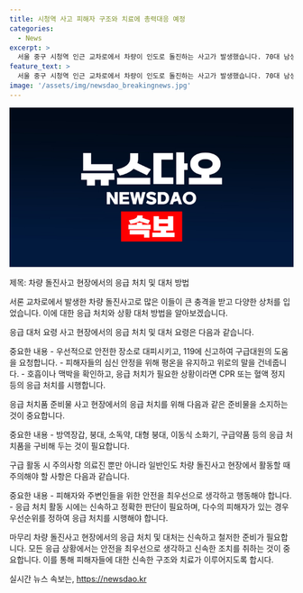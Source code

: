 ```yaml
---
title: 시청역 사고 피해자 구조와 치료에 총력대응 예정
categories:
  - News
excerpt: >
  서울 중구 시청역 인근 교차로에서 차량이 인도로 돌진하는 사고가 발생했습니다. 70대 남성 운전자가 운전 중에 갑자기 사고를 일으켜, 현재까지 사망 6명, 심정지 3명, 중상 1명, 경상 3명의 피해가 발생했습니다. 윤석열 대통령은 긴급지시를 내려 피해자의 구조와 치료에 최선을 다하도록 지시했습니다. 사고현장에는 119구급대와 경찰 등이 출동하여 수습 작업을 하고 있습니다.
feature_text: >
  서울 중구 시청역 인근 교차로에서 차량이 인도로 돌진하는 사고가 발생했습니다. 70대 남성 운전자가 운전 중에 갑자기 사고를 일으켜, 현재까지 사망 6명, 심정지 3명, 중상 1명, 경상 3명의 피해가 발생했습니다. 윤석열 대통령은 긴급지시를 내려 피해자의 구조와 치료에 최선을 다하도록 지시했습니다. 사고현장에는 119구급대와 경찰 등이 출동하여 수습 작업을 하고 있습니다.
image: '/assets/img/newsdao_breakingnews.jpg'
---
```


<p><img src="/assets/img/newsdao_breakingnews.jpg" alt="firstkoreanews 속보" /></p>

<p>제목: 차량 돌진사고 현장에서의 응급 처치 및 대처 방법</p>

<p>서론
교차로에서 발생한 차량 돌진사고로 많은 이들이 큰 충격을 받고 다양한 상처를 입었습니다. 이에 대한 응급 처치와 상황 대처 방법을 알아보겠습니다.</p>

<p>응급 대처 요령
사고 현장에서의 응급 처치 및 대처 요령은 다음과 같습니다.</p>

<p>중요한 내용
- 우선적으로 안전한 장소로 대피시키고, 119에 신고하여 구급대원의 도움을 요청합니다.
- 피해자들의 심신 안정을 위해 평온을 유지하고 위로의 말을 건네줍니다.
- 호흡이나 맥박을 확인하고, 응급 처치가 필요한 상황이라면 CPR 또는 혈액 정지 등의 응급 처치를 시행합니다.</p>

<p>응급 처치품 준비물
사고 현장에서의 응급 처치를 위해 다음과 같은 준비물을 소지하는 것이 중요합니다.</p>

<p>중요한 내용
- 방역장갑, 붕대, 소독약, 대형 붕대, 이동식 소화기, 구급약품 등의 응급 처치품을 구비해 두는 것이 필요합니다.</p>

<p>구급 활동 시 주의사항
의료진 뿐만 아니라 일반인도 차량 돌진사고 현장에서 활동할 때 주의해야 할 사항은 다음과 같습니다.</p>

<p>중요한 내용
- 피해자와 주변인들을 위한 안전을 최우선으로 생각하고 행동해야 합니다.
- 응급 처치 활동 시에는 신속하고 정확한 판단이 필요하며, 다수의 피해자가 있는 경우 우선순위를 정하여 응급 처치를 시행해야 합니다.</p>

<p>마무리
차량 돌진사고 현장에서의 응급 처치 및 대처는 신속하고 철저한 준비가 필요합니다. 모든 응급 상황에서는 안전을 최우선으로 생각하고 신속한 조치를 취하는 것이 중요합니다. 이를 통해 피해자들에 대한 신속한 구조와 치료가 이루어지도록 합시다.</p>
실시간 뉴스 속보는, <a href="https://newsdao.kr" rel="dofollow">https://newsdao.kr</a>


